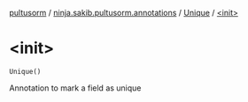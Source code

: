 [pultusorm](../../index.md) / [ninja.sakib.pultusorm.annotations](../index.md) / [Unique](index.md) / [&lt;init&gt;](.)

# &lt;init&gt;

`Unique()`

Annotation to mark a field as unique

